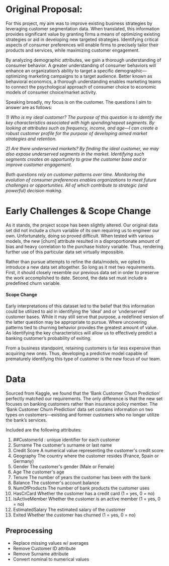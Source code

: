 
# Original Proposal:
For this project, my aim was to improve existing business strategies by leveraging customer segmentation data. When translated, this information provides significant value by granting firms a means of optimizing existing strategies or aid in developing new targeted strategies. Identifying critical aspects of consumer preferences will enable firms to precisely tailor their products and services, while maximizing customer engagement.

By analyzing demographic attributes, we gain a thorough understanding of consumer behavior. A greater understanding of consumer behaviors will enhance an organization’s ability to target a specific demographic—optimizing marketing campaigns to a target audience.  Better known as behavioral economics, a thorough understanding enables marketing teams to connect the psychological approach of consumer choice to economic models of consumer choice/market activity. 

Speaking broadly, my focus is on the customer. The questions I aim to answer are as follows: 

*1)	Who is my ideal customer?
 The purpose of this question is to identify the key characteristics associated with high spending/repeat segments. By looking at attributes such as frequency, income, and age—I can create a robust customer profile for the purpose of developing aimed market strategies and retention.*

*2)	Are there underserved markets?
By finding the ideal customer, we may also expose underserved segments in the market. Identifying such segments creates an opportunity to grow the customer base and or improve customer engagement.*

*Both questions rely on customer patterns over time. Monitoring the evolution of consumer preferences enables organizations to meet future challenges or opportunities. All of which contribute to strategic (and powerful) decision making.*


# Early Challenges & Scope Change

As it stands, the project scope has been slightly altered. Our original data set did not include a churn variable of its own requiring us to engineer our own. Unfortunately, doing so proved difficult. When tested with various models, the new [churn] attribute resulted in a disproportionate amount 
of bias and heavy correlation to the purchase history variable. Thus, rendering further use of this particular data set virtually impossible. 

Rather than pursue attempts to refine the data/models, we opted to introduce a new data set altogether. So long as it met two requirements. First, it should closely resemble our previous data set in order to preserve the work accomplished to date. Second, the data set must include a predefined churn variable. 

#### Scope Change
Early interpretations of this dataset led to the belief that this information could be utilized to aid in identifying the ‘ideal’ and or ‘underserved’ customer bases. While it may still serve that purpose, a redefined version of the latter question may be appropriate to pursue. Where uncovering patterns tied to churning behavior provides the greatest amount of value. As Identifying the key characteristics will allow us to effectively predict a banking customer’s probability of exiting. 

From a business standpoint, retaining customers is far less expensive than acquiring new ones. Thus, developing a predictive model capable of prematurely identifying this type of customer is the new focus of our team. 

# Data
Sourced from Kaggle, we found that the ‘Bank Customer Churn Prediction’ perfectly matched our requirements. The only difference is that the new set focuses on banking customers rather than insurance policy member. The ‘Bank Customer Churn Prediction’ data set contains information on two types on customers—existing and former customers who no longer utilize the bank’s services. 

Included are the following attributes:

1. ##CustomerId : unique identifier for each customer
2. Surname	The customer's surname or last name
3. Credit Score	A numerical value representing the customer's credit score
4. Geography	The country where the customer resides (France, Spain or Germany)
5. Gender	The customer's gender (Male or Female)
6. Age	The customer's age
7. Tenure	The number of years the customer has been with the bank
8. Balance	The customer's account balance
9. NumOfProducts	The number of bank products the customer uses 
10. HasCrCard	Whether the customer has a credit card (1 = yes, 0 = no)
11. IsActiveMember	Whether the customer is an active member (1 = yes, 0 = no)
12. EstimatedSalary	The estimated salary of the customer
13. Exited	Whether the customer has churned (1 = yes, 0 = no)

## Preprocessing
- Replace missing values w/ averages
- Remove Customer ID attribute
- Remove Surname attribute
- Convert nominal to numerical values


